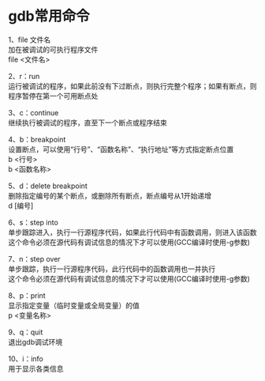 # gdb常用命令
1、file 文件名  
加在被调试的可执行程序文件  
file <文件名>

2、r：run  
运行被调试的程序，如果此前没有下过断点，则执行完整个程序；如果有断点，则程序暂停在第一个可用断点处

3、c：continue  
继续执行被调试的程序，直至下一个断点或程序结束

4、b：breakpoint  
设置断点，可以使用“行号”、“函数名称”、“执行地址”等方式指定断点位置  
b <行号>  
b <函数名称>  

5、d：delete breakpoint  
删除指定编号的某个断点，或删除所有断点，断点编号从1开始递增  
d [编号]

6、s：step into  
单步跟踪进入，执行一行源程序代码，如果此行代码中有函数调用，则进入该函数  
这个命令必须在源代码有调试信息的情况下才可以使用(GCC编译时使用-g参数)  

7、n：step over  
单步跟踪，执行一行源程序代码，此行代码中的函数调用也一并执行  
这个命令必须在源代码有调试信息的情况下才可以使用(GCC编译时使用-g参数)  

8、p：print  
显示指定变量（临时变量或全局变量）的值  
p <变量名称>

9、q：quit  
退出gdb调试环境

10、i：info  
用于显示各类信息
